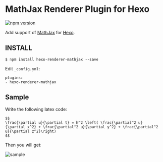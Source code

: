 # MathJax Renderer Plugin for Hexo

[![npm version][npm-badge]][npm-url]

Add support of [MathJax](http://www.mathjax.org/) for [Hexo](http://hexo.io/).

## INSTALL

    $ npm install hexo-renderer-mathjax --save

Edit `_config.yml`:

    plugins:
    - hexo-renderer-mathjax

## Sample

Write the following latex code:

    $$
    \frac{\partial u}{\partial t} = h^2 \left( \frac{\partial^2 u}{\partial x^2} + \frac{\partial^2 u}{\partial y^2} + \frac{\partial^2 u}{\partial z^2}\right)
    $$

Then you will get:

![sample](https://raw.githubusercontent.com/phoenixcw/hexo-renderer-mathjax/master/sample.png)

[npm-badge]: https://badge.fury.io/js/hexo-renderer-mathjax.svg
[npm-url]: https://badge.fury.io/js/hexo-renderer-mathjax

